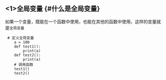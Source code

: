 ## &lt;1&gt;全局变量 {#什么是全局变量}

如果一个变量，既能在一个函数中使用，也能在其他的函数中使用，这样的变量就是`全局变量`

```
 # 定义全局变量
    a = 100
    def test1():
        print(a)
    def test2():
        print(a)
    # 调用函数
    test1()
    test2()
```



